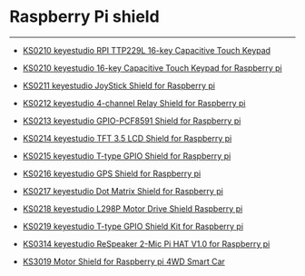 # Raspberry Pi shield
---

* [KS0210 keyestudio RPI TTP229L 16-key Capacitive Touch Keypad]()

* [KS0210 keyestudio 16-key Capacitive Touch Keypad for Raspberry pi]()

* [KS0211 keyestudio JoyStick Shield for Raspberry pi]()

* [KS0212 keyestudio 4-channel Relay Shield for Raspberry pi]()

* [KS0213 keyestudio GPIO-PCF8591 Shield for Raspberry pi]()

* [KS0214 keyestudio TFT 3.5 LCD Shield for Raspberry pi]()

* [KS0215 keyestudio T-type GPIO Shield for Raspberry pi]()

* [KS0216 keyestudio GPS Shield for Raspberry pi]()

* [KS0217 keyestudio Dot Matrix Shield for Raspberry pi]()

* [KS0218 keyestudio L298P Motor Drive Shield Raspberry pi]()

* [KS0219 keyestudio T-type GPIO Shield Kit for Raspberry pi]()

* [KS0314 keyestudio ReSpeaker 2-Mic Pi HAT V1.0 for Raspberry pi](https://docs.keyestudio.com/projects/KS0314/en/latest/)

* [KS3019 Motor Shield for Raspberry pi 4WD Smart Car]()
